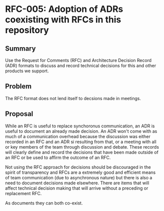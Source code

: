 # RFC-005: Adoption of ADRs coexisting with RFCs in this repository

## Summary

Use the Request for Comments (RFC) and Architecture Decision Record (ADR) formats to discuss and record technical decisions for this and other products we support.

## Problem

The RFC format does not lend itself to decsions made in meetings.


## Proposal

While an RFC is useful to replace synchoronus communication, an ADR is useful to document an already made decision. An ADR won't come with as much of a communication overhead because the discussion was either recorded in an RFC and an ADR si resulting from that, or a meeting with all or key members of the team through discussion and debate.  These records will clearly define and record the decisions that have been made outside of an RFC or be used to affirm the outcome of an RFC. 

Not using the RFC approach for decisions should be discouraged in the spirit of transparency and RFCs are a extremely good and efficient means of team communication (due to asynchronous nature) but there is also a need to document decisions made elsewhere. There are items that will affect technical decision making that will arrive without a preceding or replacement RFC.

As documents they can both co-exist.
